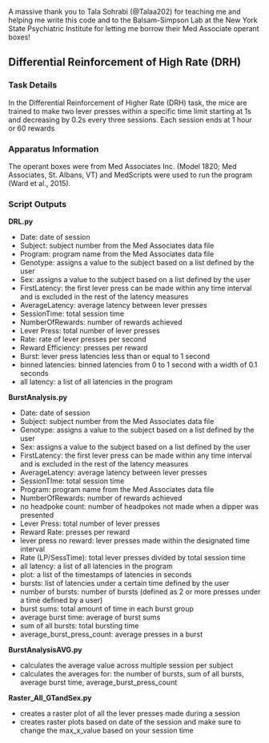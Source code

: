 A massive thank you to Tala Sohrabi (@Talaa202) for teaching me and helping me write this code and to the Balsam-Simpson Lab at the New York State Psychiatric Institute for letting me borrow their Med Associate operant boxes!

## Differential Reinforcement of High Rate (DRH)
### Task Details
In the Differential Reinforcement of Higher Rate (DRH) task, the mice are trained to make two lever presses within a specific time limit starting at 1s and decreasing by 0.2s every three sessions. Each session ends at 1 hour or 60 rewards
### Apparatus Information
The operant boxes were from Med Associates Inc. (Model 1820; Med Associates, St. Albans, VT) and MedScripts were used to run the program (Ward et al., 2015).

### Script Outputs

**DRL.py**

- Date: date of session
- Subject: subject number from the Med Associates data file
- Program: program name from the Med Associates data file
- Genotype: assigns a value to the subject based on a list defined by the user
- Sex: assigns a value to the subject based on a list defined by the user
- FirstLatency: the first lever press can be made within any time interval and is excluded in the rest of the latency measures
- AverageLatency: average latency between lever presses 
- SessionTime: total session time
- NumberOfRewards: number of rewards achieved
- Lever Press: total number of lever presses
- Rate: rate of lever presses per second
- Reward Efficiency: presses per reward
- Burst: lever press latencies less than or equal to 1 second
- binned latencies: binned latencies from 0 to 1 second with a width of 0.1 seconds
- all latency: a list of all latencies in the program

**BurstAnalysis.py**

- Date: date of session
- Subject: subject number from the Med Associates data file
- Genotype: assigns a value to the subject based on a list defined by the user
- Sex: assigns a value to the subject based on a list defined by the user
- FirstLatency: the first lever press can be made within any time interval and is excluded in the rest of the latency measures
- AverageLatency: average latency between lever presses 
- SessionTIme: total session time
- Program: program name from the Med Associates data file
- NumberOfRewards: number of rewards achieved
- no headpoke count: number of headpokes not made when a dipper was presented
- Lever Press: total number of lever presses
- Reward Rate: presses per reward
- lever press no reward: lever presses made within the designated time interval
- Rate (LP/SessTime): total lever presses divided by total session time
- all latency: a list of all latencies in the program
- plot: a list of the timestamps of latencies in seconds
- bursts: list of latencies under a certain time defined by the user
- number of bursts: number of bursts (defined as 2 or more presses under a time defined by a user)
- burst sums: total amount of time in each burst group
- average burst time: average of burst sums
- sum of all bursts: total bursting time
- average_burst_press_count: average presses in a burst

**BurstAnalysisAVG.py**

- calculates the average value across multiple session per subject
- calculates the averages for: the number of bursts, sum of all bursts, average burst time, average_burst_press_count

**Raster_All_GTandSex.py**
- creates a raster plot of all the lever presses made during a session
- creates raster plots based on date of the session and make sure to change the max_x_value based on your session time

